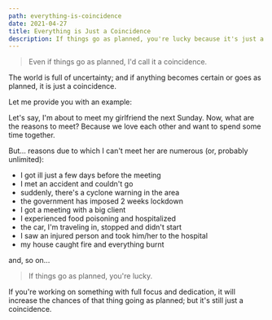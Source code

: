 ```yaml
---
path: everything-is-coincidence
date: 2021-04-27
title: Everything is Just a Coincidence
description: If things go as planned, you're lucky because it's just a coincidence.
---
```


> Even if things go as planned, I'd call it a coincidence.

The world is full of uncertainty; and if anything becomes certain or goes as planned, it is just a coincidence.

Let me provide you with an example:

Let's say, I'm about to meet my girlfriend the next Sunday. Now, what are the reasons to meet? Because we love each other and want to spend some time together.

But... reasons due to which I can't meet her are numerous (or, probably unlimited):

-   I got ill just a few days before the meeting
-   I met an accident and couldn't go
-   suddenly, there's a cyclone warning in the area
-   the government has imposed 2 weeks lockdown
-   I got a meeting with a big client
-   I experienced food poisoning and hospitalized
-   the car, I'm traveling in, stopped and didn't start
-   I saw an injured person and took him/her to the hospital
-   my house caught fire and everything burnt

and, so on...

> If things go as planned, you're lucky.

If you're working on something with full focus and dedication, it will increase the chances of that thing going as planned; but it's still just a coincidence.